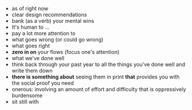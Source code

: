 * as of right now
* clear design recommendations
* bank (as a verb) your mental wins
* It's human to ...
* pay a lot more attention to 
* what goes wrong (or could go wrong)
* what goes right
* **zero in on** your flows (focus one's attention)
* what we've done well 
* think back through your past year to all the things you've done well and write them down
* **there is something about** seeing them in print **that** provides you with the social proof you need
* onerous: involving an amount of effort and difficulty that is oppressively burdensome
* sit still with
